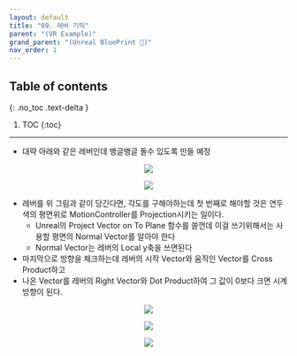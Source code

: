 ```yaml
---
layout: default
title: "09. 레버 기믹"
parent: "(VR Example)"
grand_parent: "(Unreal BluePrint 🌠)"
nav_order: 1
---
```


## Table of contents
{: .no_toc .text-delta }

1. TOC
{:toc}

---

* 대략 아래와 같은 레버인데 뱅글뱅글 돌수 있도록 만들 예정

<p align="center">
  <img src="https://taehyungs-programming-blog.github.io/blog/assets/images/unreal/bp-4-vr/bp-vr-9-1.png"/>
</p>

<p align="center">
  <img src="https://taehyungs-programming-blog.github.io/blog/assets/images/unreal/bp-4-vr/bp-vr-9-2.png"/>
</p>

* 레버를 위 그림과 같이 당긴다면, 각도를 구해야하는데 첫 번째로 해야할 것은 연두색의 평면위로 MotionController를 Projection시키는 일이다.
    * Unreal의 Project Vector on To Plane 함수를 쓸껀데 이걸 쓰기위해서는 사용할 평면의 Normal Vector를 알아야 한다
    * Normal Vector는 레버의 Local y축을 쓰면된다
* 마지막으로 방향을 체크하는데 레버의 시작 Vector와 움직인 Vector를 Cross Product하고
* 나온 Vector를 레버의 Right Vector와 Dot Product하여 그 값이 0보다 크면 시계방향이 된다.

<p align="center">
  <img src="https://taehyungs-programming-blog.github.io/blog/assets/images/unreal/bp-4-vr/bp-vr-9-3.png"/>
</p>

<p align="center">
  <img src="https://taehyungs-programming-blog.github.io/blog/assets/images/unreal/bp-4-vr/bp-vr-9-4.png"/>
</p>

<p align="center">
  <img src="https://taehyungs-programming-blog.github.io/blog/assets/images/unreal/bp-4-vr/bp-vr-9-5.png"/>
</p>